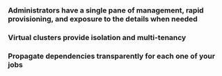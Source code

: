 ### Administrators have a single pane of management, rapid provisioning, and exposure to the details when needed

### Virtual clusters provide isolation and multi-tenancy

### Propagate dependencies transparently for each one of your jobs
